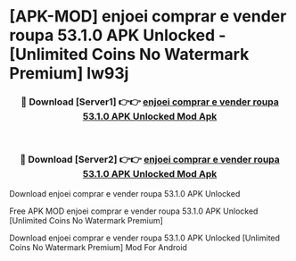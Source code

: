 # [APK-MOD] enjoei  comprar e vender roupa 53.1.0 APK Unlocked - [Unlimited Coins No Watermark Premium] lw93j



<div align="center">
<h3>🔴 Download [Server1] 👉👉 <a href="https://momento.my/?title=enjoei__comprar_e_vender_roupa_53.1.0_APK_Unlocked">enjoei  comprar e vender roupa 53.1.0 APK Unlocked Mod Apk</a></h3><br>

<h3>🔴 Download [Server2] 👉👉 <a href="https://momento.my/?title=enjoei__comprar_e_vender_roupa_53.1.0_APK_Unlocked">enjoei  comprar e vender roupa 53.1.0 APK Unlocked Mod Apk</a></h3>
</div>



Download enjoei  comprar e vender roupa 53.1.0 APK Unlocked 

Free APK MOD enjoei  comprar e vender roupa 53.1.0 APK Unlocked [Unlimited Coins No Watermark Premium]

Download enjoei  comprar e vender roupa 53.1.0 APK Unlocked [Unlimited Coins No Watermark Premium] Mod For Android
